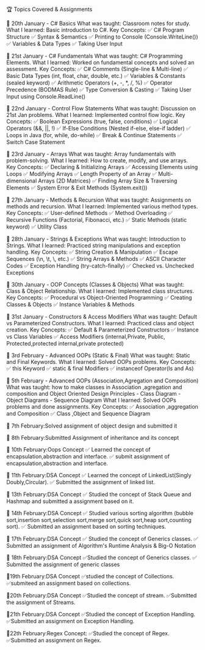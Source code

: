 🏆 Topics Covered & Assignments


📅 20th January - C# Basics
What was taught: Classroom notes for study.
What I learned: Basic introduction to C#.
Key Concepts:
✅ C# Program Structure
✅ Syntax & Semantics
✅ Printing to Console (Console.WriteLine())
✅ Variables & Data Types
✅ Taking User Input


📅 21st January - C# Fundamentals
What was taught: C# Programming Elements.
What I learned: Worked on fundamental concepts and solved an assessment.
Key Concepts:
✅ C# Comments (Single-line & Multi-line)
✅ Basic Data Types (int, float, char, double, etc.)
✅ Variables & Constants (sealed keyword)
✅ Arithmetic Operators (+, -, *, /, %)
✅ Operator Precedence (BODMAS Rule)
✅ Type Conversion & Casting
✅ Taking User Input using Console.ReadLine()


📅 22nd January - Control Flow Statements
What was taught: Discussion on 21st Jan problems.
What I learned: Implemented control flow logic.
Key Concepts:
✅ Boolean Expressions (true, false, conditions)
✅ Logical Operators (&&, ||, !)
✅ If-Else Conditions (Nested if-else, else-if ladder)
✅ Loops in Java (for, while, do-while)
✅ Break & Continue Statements
✅ Switch Case Statement


📅 23rd January - Arrays
What was taught: Array fundamentals with problem-solving.
What I learned: How to create, modify, and use arrays.
Key Concepts:
✅ Declaring & Initializing Arrays
✅ Accessing Elements using Loops
✅ Modifying Arrays
✅ Length Property of an Array
✅ Multi-dimensional Arrays (2D Matrices)
✅ Finding Array Size & Traversing Elements
✅ System Error & Exit Methods (System.exit())


📅 27th January - Methods & Recursion
What was taught: Assignments on methods and recursion.
What I learned: Implemented various method types.
Key Concepts:
✅ User-defined Methods
✅ Method Overloading
✅ Recursive Functions (Factorial, Fibonacci, etc.)
✅ Static Methods (static keyword)
✅ Utility Class 


📅 28th January - Strings & Exceptions
What was taught: Introduction to Strings.
What I learned: Practiced string manipulations and exception handling.
Key Concepts:
✅ String Creation & Manipulation
✅ Escape Sequences (\n, \t, \\, etc.)
✅ String Arrays & Methods
✅ ASCII Character Codes
✅ Exception Handling (try-catch-finally)
✅ Checked vs. Unchecked Exceptions


📅 30th January - OOP Concepts (Classes & Objects)
What was taught: Class & Object Relationship.
What I learned: Implemented class structures.
Key Concepts:
✅ Procedural vs Object-Oriented Programming
✅ Creating Classes & Objects
✅ Instance Variables & Methods


📅 31st January - Constructors & Access Modifiers
What was taught: Default vs Parameterized Constructors.
What I learned: Practiced class and object creation.
Key Concepts:
✅ Default & Parameterized Constructors
✅ Instance vs Class Variables
✅ Access Modifiers (internal,Private, Public, Protected,protected internal,private protected)


📅 3rd February - Advanced OOPs (Static & Final)
What was taught: Static and Final Keywords.
What I learned: Solved OOPs problems.
Key Concepts:
✅ this Keyword
✅ static & final Modifiers
✅ instanceof Operator(Is and As)


📅 5th February - Advanced OOPs (Association,Agregation and Composition)
What was taught: how to make classes in Association ,agregation and composition and 
                  Object Oriented Design Principles
                 - Class Diagram
                 - Object Diagrams
                 - Sequence Diagram
What I learned: Solved OOPs problems and done assignments.
Key Concepts:
✅ Association ,aggregation and Composition
✅ Class ,Object and Sequence Diagram

📅 7th February:Solved assignment of object design and submitted it

📅 8th February:Submitted Assignment of inheritance and its concept

📅 10th February:Oops Concept
✅ Learned the concept of encapsulation,abstraction and interface.
✅ submit assignment of encapsulation,abstraction and interface.

📅 11th February:DSA Concept
✅ Learned the concept of LinkedList(Singly Doubly,Circular).
✅ Submitted the assignment of linked list.

📅 13th February:DSA Concept
✅ Studied the concept of Stack Queue and Hashmap and submitted a assignment based on it.       

📅 14th February:DSA Concept
✅ Studied various sorting algorithm (bubble sort,insertion sort,selection sort,merge sort,quick sort,heap sort,counting sort).
✅ Submitted an assignment based on sorting techniques.

📅 17th February:DSA Concept
✅ Studied the concept of Generics classes.
✅ Submitted an assignment of Algorithm's Runtime Analysis & Big-O Notation

📅 18th February:DSA Concept
✅Studied the concept of Generics classes.
✅ Submitted the assignment of generic classes

📅19th February:DSA Concept
✅studied the concept of Collections.
✅submiteed an assignment based on collections.

📅20th February:DSA Concept
✅Studied the concept of stream.
✅Submitted the assignment of Streams.

📅21th February:DSA Concept
✅Studied the concept of Exception Handling.
✅Submitted an assignment on Exception Handling.

📅22th February:Regex Concept:
✅Studied the concept of Regex.
✅Submitted an assignment on Regex.


